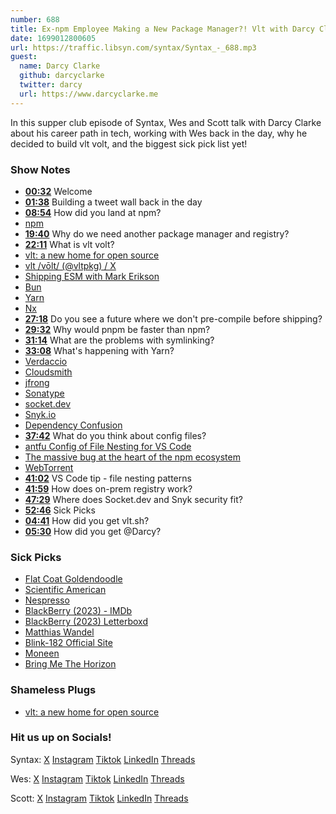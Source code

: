 ```yaml
---
number: 688
title: Ex-npm Employee Making a New Package Manager?! Vlt with Darcy Clarke
date: 1699012800605
url: https://traffic.libsyn.com/syntax/Syntax_-_688.mp3
guest:
  name: Darcy Clarke
  github: darcyclarke
  twitter: darcy
  url: https://www.darcyclarke.me
---
```


In this supper club episode of Syntax, Wes and Scott talk with Darcy Clarke about his career path in tech, working with Wes back in the day, why he decided to build vlt volt, and the biggest sick pick list yet!

### Show Notes

- **[00:32](#t=00:32)** Welcome
- **[01:38](#t=01:38)** Building a tweet wall back in the day
- **[08:54](#t=08:54)** How did you land at npm?
- [npm](https://www.npmjs.com/)
- **[19:40](#t=19:40)** Why do we need another package manager and registry?
- **[22:11](#t=22:11)** What is vlt volt?
- [vlt: a new home for open source](https://www.vlt.sh/)
- [vlt /vōlt/ (@vltpkg) / X](https://twitter.com/vltpkg)
- [Shipping ESM with Mark Erikson](https://syntax.fm/show/661/supper-club-shipping-esm-with-mark-erikson)
- [Bun](https://bun.sh/)
- [Yarn](https://yarnpkg.com/)
- [Nx](https://nx.dev/)
- **[27:18](#t=27:18)** Do you see a future where we don't pre-compile before shipping?
- **[29:32](#t=29:32)** Why would pnpm be faster than npm?
- **[31:14](#t=31:14)** What are the problems with symlinking?
- **[33:08](#t=33:08)** What's happening with Yarn?
- [Verdaccio](https://verdaccio.org/)
- [Cloudsmith](https://cloudsmith.com/)
- [jfrong](https://jfrog.com/)
- [Sonatype](https://www.sonatype.com/products/sonatype-nexus-repository)
- [socket.dev](https://socket.dev/)
- [Snyk.io](https://snyk.io/)
- [Dependency Confusion](https://medium.com/@alex.birsan/dependency-confusion-4a5d60fec610)
- **[37:42](#t=37:42)** What do you think about config files?
- [antfu Config of File Nesting for VS Code](https://github.com/antfu/vscode-file-nesting-config)
- [The massive bug at the heart of the npm ecosystem](https://blog.vlt.sh/blog/the-massive-hole-in-the-npm-ecosystem)
- [WebTorrent](https://webtorrent.io/)
- **[41:02](#t=41:02)** VS Code tip - file nesting patterns
- **[41:59](#t=41:59)** How does on-prem registry work?
- **[47:29](#t=47:29)** Where does Socket.dev and Snyk security fit?
- **[52:46](#t=52:46)** Sick Picks
- **[04:41](#t=04:41)** How did you get vlt.sh?
- **[05:30](#t=05:30)** How did you get @Darcy?

### Sick Picks

- [Flat Coat Goldendoodle](https://doodledoods.com/flat-coat-goldendoodle-unfurnished/)
- [Scientific American](https://www.scientificamerican.com/)
- [Nespresso](https://www.nespresso.com/us/en/)
- [BlackBerry (2023) - IMDb](https://www.imdb.com/title/tt21867434/)
- [BlackBerry (2023) Letterboxd](https://letterboxd.com/film/blackberry-2023/)
- [Matthias Wandel](https://www.youtube.com/@Matthiaswandel/search?query=movie)
- [Blink-182 Official Site](https://www.blink182.com/)
- [Moneen](https://en.wikipedia.org/wiki/Moneen)
- [Bring Me The Horizon](https://www.bmthofficial.com/)

### Shameless Plugs

- [vlt: a new home for open source](https://www.vlt.sh/)

### Hit us up on Socials!

Syntax: [X](https://twitter.com/syntaxfm) [Instagram](https://www.instagram.com/syntax_fm/) [Tiktok](https://www.tiktok.com/@syntaxfm) [LinkedIn](https://www.linkedin.com/company/96077407/admin/feed/posts/) [Threads](https://www.threads.net/@syntax_fm)

Wes: [X](https://twitter.com/wesbos) [Instagram](https://www.instagram.com/wesbos/) [Tiktok](https://www.tiktok.com/@wesbos) [LinkedIn](https://www.linkedin.com/in/wesbos/) [Threads](https://www.threads.net/@wesbos)

Scott: [X](https://twitter.com/stolinski) [Instagram](https://www.instagram.com/stolinski/) [Tiktok](https://www.tiktok.com/@stolinski) [LinkedIn](https://www.linkedin.com/in/stolinski/) [Threads](https://www.threads.net/@stolinski)